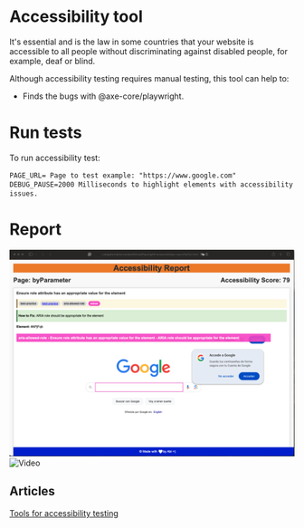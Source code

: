 # Accessibility tool

It's essential and is the law in some countries that your website is accessible to all people without discriminating against disabled people, for example, deaf or blind.

Although accessibility testing requires manual testing, this tool can help to:

- Finds the bugs with @axe-core/playwright.

# Run tests

To run accessibility test:

```
PAGE_URL= Page to test example: "https://www.google.com"
DEBUG_PAUSE=2000 Milliseconds to highlight elements with accessibility issues.
```

# Report

![Reporter](./images/reporter.png)
![Video](https://github.com/user-attachments/assets/79c2a52c-d6a0-4b3d-a5c6-ceeb521daa54)


## Articles

[Tools for accessibility testing](https://abigailarmijo.substack.com/p/tools-for-accessibility-testing)

